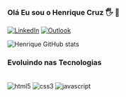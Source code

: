 ### Olá Eu sou o Henrique Cruz 🖐️ 🚧

[![LinkedIn](https://img.shields.io/badge/LinkedIn-0077B5?style=for-the-badge&logo=linkedin&logoColor=white)](https://www.linkedin.com/in/henrique-s-cruz)
[![Outlook](https://img.shields.io/badge/Microsoft_Outlook-0078D4?style=for-the-badge&logo=microsoft-outlook&logoColor=white)](henriquehsc@outlook.com)


![Henrique GitHub stats](https://github-readme-stats.vercel.app/api?username=rickhsc&show_icons=true&theme=tokyonight)

### Evoluindo nas Tecnologias

<div style="display: inline_block"><br/>
<img align="center" alt="html5" src="https://img.shields.io/badge/HTML5-E34F26?style=for-the-badge&logo=html5&logoColor=white" />
<img align="center" alt="css3" src="https://img.shields.io/badge/CSS3-1572B6?style=for-the-badge&logo=css3&logoColor=white" />
<img align="center" alt="javascript" src="https://img.shields.io/badge/JavaScript-F7DF1E?style=for-the-badge&logo=javascript&logoColor=black" />

</div><br/>
